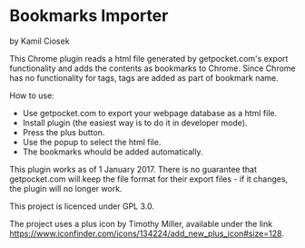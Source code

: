 # Bookmarks Importer
by Kamil Ciosek

This Chrome plugin reads a html file generated by getpocket.com's export functionality and adds the contents as bookmarks to Chrome. Since Chrome has no functionality for tags, tags are added as part of bookmark name.

How to use:
 - Use getpocket.com to export your webpage database as a html file.
 - Install plugin (the easiest way is to do it in developer mode).
 - Press the plus button.
 - Use the popup to select the html file.
 - The bookmarks whould be added automatically.

This plugin works as of 1 January 2017. There is no guarantee that getpocket.com will keep the file format for their export files - if it changes, the plugin will no longer work.

This project is licenced under GPL 3.0.

The project uses a plus icon by Timothy Miller, available under the link  https://www.iconfinder.com/icons/134224/add_new_plus_icon#size=128.
